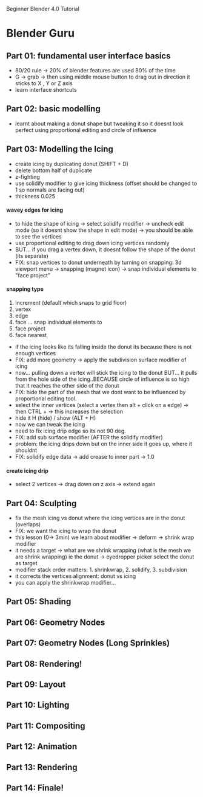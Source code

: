 Beginner Blender 4.0 Tutorial
# Blender Guru

## Part 01: fundamental user interface basics
- 80/20 rule -> 20% of blender features are used 80% of the time
- G -> grab -> then using middle mouse button to drag out in direction it sticks to X , Y or Z axis
- learn interface shortcuts

## Part 02: basic modelling
- learnt about making a donut shape but tweaking it so it doesnt look perfect using proportional editing and circle of influence

## Part 03: Modelling the Icing
- create icing by duplicating donut (SHIFT + D)
- delete bottom half of duplicate
- z-fighting 
- use solidify modifier to give icing thickness (offset should be changed to 1 so normals are facing out)
- thickness 0.025

#### wavey edges for icing
- to hide the shape of icing -> select solidify modifier -> uncheck edit mode (so it doesnt show the shape in edit mode) -> you should be able to see the vertices
- use proportional editing to drag down icing vertices randomly
- BUT... if you drag a vertex down, it doesnt follow the shape of the donut (its separate)
- FIX: snap vertices to donut underneath by turning on snapping: 3d viewport menu -> snapping (magnet icon) -> snap individual elements to "face project"

#### snapping type
1. increment (default which snaps to grid floor)
2. vertex 
3. edge
4. face
...
snap individual elements to 
1. face project
2. face nearest

- if the icing looks like its falling inside the donut its because there is not enough vertices
- FIX: add more geometry -> apply the subdivision surface modifier of icing
- now... pulling down a vertex will stick the icing to the donut BUT... it pulls from the hole side of the icing..BECAUSE circle of influence is so high that it reaches the other side of the donut
- FIX: hide the part of the mesh that we dont want to be influenced by proportional editing tool.
- select the inner vertices (select a vertex then alt + click on a edge) -> then CTRL + -> this increases the selection
- hide it H (hide) / show (ALT + H)
- now we can tweak the icing
- need to fix icing drip edge so its not 90 deg.
- FIX: add sub surface modifier (AFTER the solidify modifier)
- problem: the icing drips down but on the inner side it goes up, where it shouldnt
- FIX: solidify edge data -> add crease to inner part -> 1.0

#### create icing drip
- select 2 vertices -> drag down on z axis -> extend again

## Part 04: Sculpting
- fix the mesh icing vs donut where the icing vertices are in the donut (overlaps)
- FIX: we want the icing to wrap the donut
- this lesson (0-> 3min) we learn about modifier -> deform -> shrink wrap modifier 
- it needs a target -> what are we shrink wrapping (what is the mesh we are shrink wrapping) ie the donut -> eyedropper picker select the donut as target
- modifier stack order matters: 1. shrinkwrap, 2. solidify, 3. subdivision
- it corrects the vertices alignment: donut vs icing
- you can apply the shrinkwrap modifier...


## Part 05: Shading
## Part 06: Geometry Nodes
## Part 07: Geometry Nodes (Long Sprinkles)
## Part 08: Rendering!
## Part 09: Layout
## Part 10: Lighting
## Part 11: Compositing
## Part 12: Animation
## Part 13: Rendering
## Part 14: Finale!
